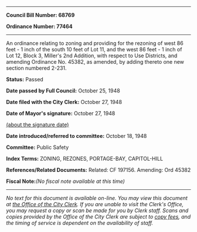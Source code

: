 

********

**Council Bill Number: 68769**
   
**Ordinance Number: 77464**
********

 An ordinance relating to zoning and providing for the rezoning of west 86 feet - 1 inch of the south 10 feet of Lot 11, and the west 86 feet - 1 inch of Lot 12, Block 3, Miller's 2nd Addition, with respect to Use Districts, and amending Ordinance No. 45382, as amended, by adding thereto one new section numbered 2-231.

**Status:** Passed
   
**Date passed by Full Council:** October 25, 1948
   
**Date filed with the City Clerk:** October 27, 1948
   
**Date of Mayor's signature:** October 27, 1948
   
[(about the signature date)](/~public/approvaldate.htm)
   
   
   
**Date introduced/referred to committee:** October 18, 1948
   
**Committee:** Public Safety
   
   
**Index Terms:** ZONING, REZONES, PORTAGE-BAY, CAPITOL-HILL

**References/Related Documents:** Related: CF 197156. Amending: Ord 45382

**Fiscal Note:**_(No fiscal note available at this time)_
********

_No text for this document is available on-line. You may view this document at [the Office of the City Clerk](http://www.seattle.gov/leg/clerk/contactUs.htm). If you are unable to visit the Clerk's Office, you may request a copy or scan be made for you by Clerk staff. Scans and copies provided by the Office of the City Clerk are subject to [copy fees](http://clerk.seattle.gov/~public/clerkfees.htm), and the timing of service is dependent on the availability of staff._

